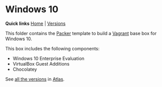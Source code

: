 # Windows 10

**Quick links** [Home] | [Versions]  

This folder contains the [Packer] template to build a [Vagrant] base box for Windows 10.

This box includes the following components:

* Windows 10 Enterprise Evaluation
* VirtualBox Guest Additions
* Chocolatey

See [all the versions][Versions] in [Atlas].

[Home]: ../README.md
[Versions]: https://atlas.hashicorp.com/gusztavvargadr/boxes/windows10ee

[Packer]: https://www.packer.io/
[Vagrant]: https://www.vagrantup.com/
[Atlas]: https://www.hashicorp.com/atlas.html
